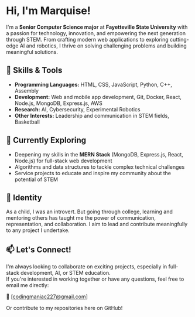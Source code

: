 # Hi, I'm Marquise!

I'm a **Senior Computer Science major** at **Fayetteville State University** with a passion for technology, innovation, and empowering the next generation through STEM. From crafting modern web applications to exploring cutting-edge AI and robotics, I thrive on solving challenging problems and building meaningful solutions.

## 🚀 Skills & Tools
- **Programming Languages:** HTML, CSS, JavaScript, Python, C++, Assembly
- **Development:** Web and mobile app development, Git, Docker, React, Node.js, MongoDB, Express.js, AWS
- **Research:** AI, Cybersecurity, Experimental Robotics
- **Other Interests:** Leadership and communication in STEM fields, Basketball

## 🌱 Currently Exploring
- Deepening my skills in the **MERN Stack** (MongoDB, Express.js, React, Node.js) for full-stack web development
- Algorithms and data structures to tackle complex technical challenges
- Service projects to educate and inspire my community about the potential of STEM

## 🌟 Identity
As a child, I was an introvert. But going through college, learning and mentoring others has taught me the power of communication, representation, and collaboration. I aim to lead and contribute meaningfully to any project I undertake.

## 📫 Let's Connect!
I'm always looking to collaborate on exciting projects, especially in full-stack development, AI, or STEM education.  
If you're interested in working together or have any questions, feel free to email me directly:  

📧   [codingmaniac227@gmail.com]

Or contribute to my repositories here on GitHub!  
